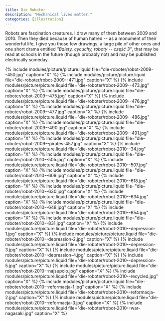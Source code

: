 ```yaml
---
title: Die Roboter
description: "Mechanical lives matter."
categories: [illustration]
---
```


Robots are fascination creatures. I draw many of them between 2009 and 2010. Then they died because of human hatred -- as a monument of their wonderful life, I give you those few drawings, a large pile of other ones and one short drama entitled _"Balety, cycuchy, roboty -- część 3"_, that may be read at schools in the future (though probably not) and may be published electrically someday.

{% include modules/picture/picture.liquid file="die-roboter/robot-2009--450.jpg" caption="X" %}
{% include modules/picture/picture.liquid file="die-roboter/robot-2009--471.jpg" caption="X" %}
{% include modules/picture/picture.liquid file="die-roboter/robot-2009--473.jpg" caption="X" %}
{% include modules/picture/picture.liquid file="die-roboter/robot-2009--475.jpg" caption="X" %}
{% include modules/picture/picture.liquid file="die-roboter/robot-2009--476.jpg" caption="X" %}
{% include modules/picture/picture.liquid file="die-roboter/robot-2009--477.jpg" caption="X" %}
{% include modules/picture/picture.liquid file="die-roboter/robot-2009--486.jpg" caption="X" %}
{% include modules/picture/picture.liquid file="die-roboter/robot-2009--490.jpg" caption="X" %}
{% include modules/picture/picture.liquid file="die-roboter/robot-2009--491.jpg" caption="X" %}
{% include modules/picture/picture.liquid file="die-roboter/robot-2009--pirates-457.jpg" caption="X" %}
{% include modules/picture/picture.liquid file="die-roboter/robot-2010--34.jpg" caption="X" %}
{% include modules/picture/picture.liquid file="die-roboter/robot-2010--505.jpg" caption="X" %}
{% include modules/picture/picture.liquid file="die-roboter/robot-2010--507.jpg" caption="X" %}
{% include modules/picture/picture.liquid file="die-roboter/robot-2010--609.jpg" caption="X" %}
{% include modules/picture/picture.liquid file="die-roboter/robot-2010--618.jpg" caption="X" %}
{% include modules/picture/picture.liquid file="die-roboter/robot-2010--630.jpg" caption="X" %}
{% include modules/picture/picture.liquid file="die-roboter/robot-2010--634.jpg" caption="X" %}
{% include modules/picture/picture.liquid file="die-roboter/robot-2010--648.jpg" caption="X" %}
{% include modules/picture/picture.liquid file="die-roboter/robot-2010--654.jpg" caption="X" %}
{% include modules/picture/picture.liquid file="die-roboter/robot-2010--831.jpg" caption="X" %}
{% include modules/picture/picture.liquid file="die-roboter/robot-2010--depression-1.jpg" caption="X" %}
{% include modules/picture/picture.liquid file="die-roboter/robot-2010--depression-2.jpg" caption="X" %}
{% include modules/picture/picture.liquid file="die-roboter/robot-2010--depression-3.jpg" caption="X" %}
{% include modules/picture/picture.liquid file="die-roboter/robot-2010--depression-4.jpg" caption="X" %}
{% include modules/picture/picture.liquid file="die-roboter/robot-2010--depression-5.jpg" caption="X" %}
{% include modules/picture/picture.liquid file="die-roboter/robot-2010--najsupcio.jpg" caption="X" %}
{% include modules/picture/picture.liquid file="die-roboter/robot-2010--recycled.jpg" caption="X" %}
{% include modules/picture/picture.liquid file="die-roboter/robot-2010--reformacja-1.jpg" caption="X" %}
{% include modules/picture/picture.liquid file="die-roboter/robot-2010--reformacja-2.jpg" caption="X" %}
{% include modules/picture/picture.liquid file="die-roboter/robot-2010--reformacja-3.jpg" caption="X" %}
{% include modules/picture/picture.liquid file="die-roboter/robot-2010--war-nagasaki.jpg" caption="X" %}
